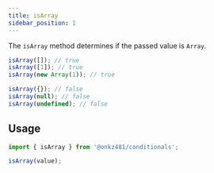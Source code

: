 ```yaml
---
title: isArray
sidebar_position: 1
---
```


The `isArray` method determines if the passed value is `Array`.

```js
isArray([]); // true
isArray([1]); // true
isArray(new Array(1)); // true

isArray({}); // false
isArray(null); // false
isArray(undefined); // false
```

## Usage

```js
import { isArray } from '@onkz481/conditionals';

isArray(value);
```
